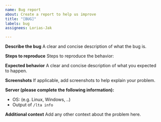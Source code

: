 ```yaml
---
name: Bug report
about: Create a report to help us improve
title: "[BUG]"
labels: bug
assignees: Lorias-Jak

---
```


**Describe the bug**
A clear and concise description of what the bug is.

**Steps to reproduce**
Steps to reproduce the behavior:


**Expected behavior**
A clear and concise description of what you expected to happen.

**Screenshots**
If applicable, add screenshots to help explain your problem.

**Server (please complete the following information):**
 - OS: (e.g. Linux, Windows, ..)
 - Output of `/lta info`

**Additional context**
Add any other context about the problem here.
